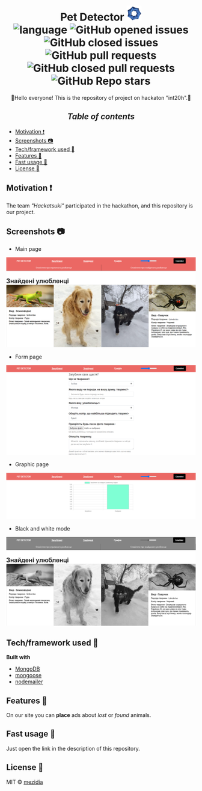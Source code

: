 <h1 id="project-title" align="center">
  Pet Detector <img alt="logo" width="40" height="40" src="https://raw.githubusercontent.com/mezgoodle/images/master/MezidiaLogoTransparent.png" /><br>
  <img alt="language" src="https://img.shields.io/badge/language-javascript-brightgreen?style=flat-square" />
  <img alt="GitHub opened issues" src="https://img.shields.io/github/issues/mezidia/pet_detector?style=flat-square" />
  <img alt="GitHub closed issues" src="https://img.shields.io/github/issues-closed/mezidia/pet_detector?style=flat-square" />
  <img alt="GitHub pull requests" src="https://img.shields.io/github/issues-pr/mezidia/pet_detector?style=flat-square" />
  <img alt="GitHub closed pull requests" src="https://img.shields.io/github/issues-pr-closed/mezidia/pet_detector?style=flat-square" />
  <img alt="GitHub Repo stars" src="https://img.shields.io/github/stars/mezidia/pet_detector?style=flat-square">
</h1>

<p align="center">
🌟Hello everyone! This is the repository of project on hackaton "int20h".🌟
</p>

<h2 align="center">
  <i>Table of contents</i>
</h2>

- [Motivation :exclamation:](#motivation-exclamation)
- [Screenshots :camera:](#screenshots-camera)
- [Tech/framework used :wrench:](#techframework-used-wrench)
- [Features :muscle:](#features-muscle)
- [Fast usage :dash:](#fast-usage-dash)
- [License :bookmark:](#license-bookmark)


## Motivation :exclamation:

The team _"Hackatsuki"_ participated in the hackathon, and this repository is our project.

## Screenshots :camera:

- Main page

![Screenshot 1](https://raw.githubusercontent.com/mezgoodle/images/master/pet-detector1.png)

- Form page

![Screenshot 2](https://raw.githubusercontent.com/mezgoodle/images/master/pet-detector2.png)

- Graphic page

![Screenshot 3](https://raw.githubusercontent.com/mezgoodle/images/master/pet-detector3.png)

- Black and white mode

![Screenshot 4](https://raw.githubusercontent.com/mezgoodle/images/master/pet-detector4.png)

## Tech/framework used :wrench:

**Built with**

- [MongoDB](https://www.mongodb.com/)
- [mongoose](https://mongoosejs.com/)
- [nodemailer](https://nodemailer.com/about/)

## Features :muscle:

On our site you can **place** ads about _lost_ or _found_ animals.

## Fast usage :dash:

Just open the link in the description of this repository.

## License :bookmark:

MIT © [mezidia](https://github.com/mezidia)
